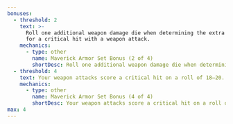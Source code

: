```yaml
---
bonuses:
  - threshold: 2
    text: >-
      Roll one additional weapon damage die when determining the extra damage
      for a critical hit with a weapon attack.
    mechanics:
      - type: other
        name: Maverick Armor Set Bonus (2 of 4)
        shortDesc: Roll one additional weapon damage die when determining the extra damage for a critical hit with a weapon attack.
  - threshold: 4
    text: Your weapon attacks score a critical hit on a roll of 18–20.
    mechanics:
      - type: other
        name: Maverick Armor Set Bonus (4 of 4)
        shortDesc: Your weapon attacks score a critical hit on a roll of 18–20.
max: 4
---
```

